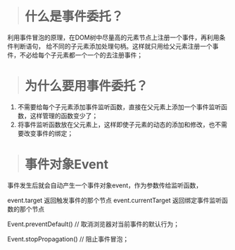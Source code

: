 ># 什么是事件委托？

   利用事件冒泡的原理，在DOM树中尽量高的元素节点上注册一个事件，再利用条件判断语句， 给不同的子元素添加处理句柄。这样就只用给父元素注册一个事件，不必给每个子元素都一个一个的去注册事件；

> # 为什么要用事件委托？

  1. 不需要给每个子元素添加事件监听函数，直接在父元素上添加一个事件监听函数，这样管理的函数变少了；
  2. 将事件监听函数放在父元素上，这样即使子元素的动态的添加和修改，也不需要改变事件的绑定；
 
> # 事件对象Event

 事件发生后就会自动产生一个事件对象event，作为参数传给监听函数，

 event.target  返回触发事件的那个节点
 event.currentTarget  返回绑定事件监听函数的那个节点

 Event.preventDefault()  // 取消浏览器对当前事件的默认行为；
 
 Event.stopPropagation() //  阻止事件冒泡；
                     